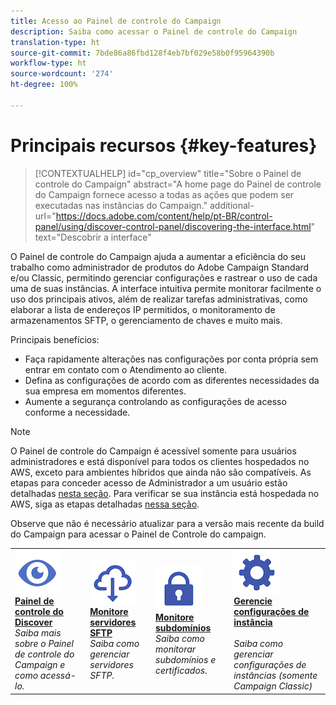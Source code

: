 ```yaml
---
title: Acesso ao Painel de controle do Campaign
description: Saiba como acessar o Painel de controle do Campaign
translation-type: ht
source-git-commit: 7bde86a86fbd128f4eb7bf029e58b0f95964390b
workflow-type: ht
source-wordcount: '274'
ht-degree: 100%

---
```



# Principais recursos {#key-features}

>[!CONTEXTUALHELP]
>id="cp_overview"
>title="Sobre o Painel de controle do Campaign"
>abstract="A home page do Painel de controle do Campaign fornece acesso a todas as ações que podem ser executadas nas instâncias do Campaign."
>additional-url="https://docs.adobe.com/content/help/pt-BR/control-panel/using/discover-control-panel/discovering-the-interface.html" text="Descobrir a interface"

O Painel de controle do Campaign ajuda a aumentar a eficiência do seu trabalho como administrador de produtos do Adobe Campaign Standard e/ou Classic, permitindo gerenciar configurações e rastrear o uso de cada uma de suas instâncias. A interface intuitiva permite monitorar facilmente o uso dos principais ativos, além de realizar tarefas administrativas, como elaborar a lista de endereços IP permitidos, o monitoramento de armazenamentos SFTP, o gerenciamento de chaves e muito mais.

Principais benefícios:

* Faça rapidamente alterações nas configurações por conta própria sem entrar em contato com o Atendimento ao cliente.
* Defina as configurações de acordo com as diferentes necessidades da sua empresa em momentos diferentes.
* Aumente a segurança controlando as configurações de acesso conforme a necessidade.

>[!NOTE]
>O Painel de controle do Campaign é acessível somente para usuários administradores e está disponível para todos os clientes hospedados no AWS, exceto para ambientes híbridos que ainda não são compatíveis. As etapas para conceder acesso de Administrador a um usuário estão detalhadas [nesta seção](../../discover/using/managing-permissions.md). Para verificar se sua instância está hospedada no AWS, siga as etapas detalhadas [nessa seção](../../faq.md).
>
>Observe que não é necessário atualizar para a versão mais recente da build do Campaign para acessar o Painel de Controle do campaign.

<table>
<tr>
    <td>
        <a href="../../discover/using/accessing-control-panel.md"><img alt="condições" src="assets/do-not-localize/discover.png"/></a>
        <div><a href="../../discover/using/accessing-control-panel.md"><strong>Painel de controle do Discover</strong></a></div>
        <em>Saiba mais sobre o Painel de controle do Campaign e como acessá-lo.</em>
    </td>
    <td>
        <a href="../../sftp/using/about-sftp-management.md"><img alt="condições" src="assets/do-not-localize/sftp.png"/></a>
        <div><a href="../../sftp/using/about-sftp-management.md"><strong>Monitore servidores SFTP</strong></a></div>
        <em>Saiba como gerenciar servidores SFTP.</em>
    </td>
    <td>
        <a href="../../subdomains-certificates/using/subdomains-branding.md"><img alt="condições" src="assets/do-not-localize/subdomains.png"/></a>
        <div><a href="../../subdomains-certificates/using/subdomains-branding.md"><strong>Monitore subdomínios</strong></a></div>
        <em>Saiba como monitorar subdomínios e certificados.</em>
    </td>
    <td>
        <a href="../../instances-settings/using/ip-whitelisting-instance-access.md"><img alt="condições" src="assets/do-not-localize/instance_settings.png"/></a>
        <div><a href="../../instances-settings/using/ip-whitelisting-instance-access.md"><strong>Gerencie configurações de instância</strong></a></div>
        <br/><em>Saiba como gerenciar configurações de instâncias (somente Campaign Classic)</em>
    </td>
</tr>
</table>
